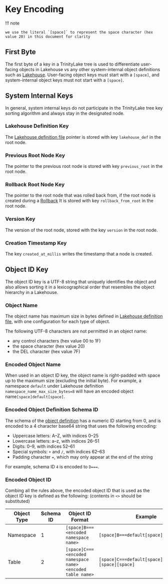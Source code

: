 # Key Encoding

!!! note

    we use the literal `[space]` to represent the space character (hex value 20) in this document for clarity

## First Byte

The first byte of a key in a TrinityLake tree is used to differentiate user-facing objects in Lakehouse vs
any other system-internal object definitions such as [Lakehouse](#lakehouse-key).
User-facing object keys must start with a `[space]`,
and system-internal object keys must not start with a `[space]`.

## System Internal Keys

In general, system internal keys do not participate in the TrinityLake tree key sorting algorithm and always stay in 
the designated node.

### Lakehouse Definition Key

The [Lakehouse definition file](./lakehouse.md) pointer is stored with key `lakehouse_def` in the root node.

### Previous Root Node Key

The pointer to the previous root node is stored with key `previous_root` in the root node.

### Rollback Root Node Key

The pointer to the root node that was rolled back from, if the root node is created during a [Rollback](./transaction.md#rollback-committed-version)
It is stored with key `rollback_from_root` in the root node.

### Version Key

The version of the root node, stored with the key `version` in the root node.

### Creation Timestamp Key

The key `created_at_millis` writes the timestamp that a node is created.

## Object ID Key

The object ID key is a UTF-8 string that uniquely identifies the object and also allows sorting it in a 
lexicographical order that resembles the object hierarchy in a Lakehouse.

### Object Name

The object name has maximum size in bytes defined in [Lakehouse definition file](./lakehouse.md), 
with one configuration for each type of object.

The following UTF-8 characters are not permitted in an object name:

- any control characters (hex value 00 to 1F)
- the space character (hex value 20)
- the DEL character (hex value 7F)

### Encoded Object Name

When used in an object ID key, the object name is right-padded with space up to the maximum size 
(excluding the initial byte). For example, a namespace `default` under Lakehouse definition 
`namespace_name_max_size_bytes=8` will have an encoded object name`[space]default[space]`.

### Encoded Object Definition Schema ID

The schema of the [object definition](./object-definition-file.md) has a numeric ID starting from 0, 
and is encoded to a 4 character base64 string that uses the following encoding:

- Uppercase letters: A–Z, with indices 0–25
- Lowercase letters: a–z, with indices 26–51
- Digits: 0–9, with indices 52–61
- Special symbols: `+` and `/`, with indices 62–63
- Padding character `=`, which may only appear at the end of the string

For example, schema ID `4` is encoded to `D===`.

### Encoded Object ID

Combing all the rules above, 
the encoded object ID that is used as the object ID key is defined as the following:
(contents in `<>` should be substituted)

| Object Type | Schema ID | Object ID Format                                          | Example                                 |
|-------------|-----------|-----------------------------------------------------------|-----------------------------------------|
| Namespace   | 1         | `[space]B===<encoded namespace name>`                     | `[space]B===default[space]`             |
| Table       | 2         | `[space]C===<encoded namespace name><encoded table name>` | `[space]C===default[space]table[space][space][space]` |
